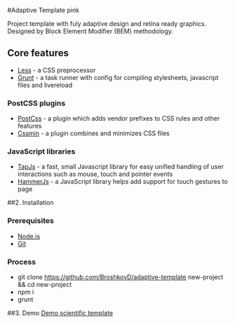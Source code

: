 #Adaptive Template pink

Project template with fuly adaptive design and retina ready graphics. Designed by Block Element Modifier (BEM) methodology.

## Core features

* [Less](http://lesscss.org/) - a CSS preprocessor
* [Grunt](http://gruntjs.com/) - a task runner with config for compiling stylesheets, javascript files and livereload

### PostCSS plugins

* [PostCss](https://github.com/postcss/postcss) - a plugin which adds vendor prefixes to CSS rules and other features
* [Cssmin](https://github.com/gruntjs/grunt-contrib-cssmin) - a plugin combines and minimizes CSS files

### JavaScript libraries
* [TapJs](https://github.com/pukhalski/tap) - a fast, small Javascript library for easy unified handling of user interactions such as mouse, touch and pointer events
* [HammerJs](http://hammerjs.github.io/) - a JavaScript library helps add support for touch gestures to page

##2. Installation

### Prerequisites

* [Node.js](https://nodejs.org)
* [Git](https://git-scm.com)

### Process

* git clone https://github.com/BroshkovD/adaptive-template new-project && cd new-project
* npm i
* grunt

##3. Demo
[Demo scientific template](https://broshkovd.github.io/scientific-template/)